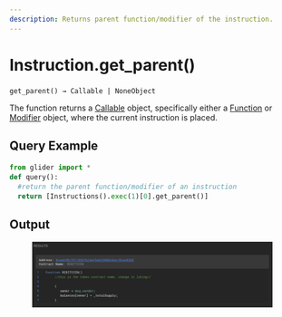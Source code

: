 ```yaml
---
description: Returns parent function/modifier of the instruction.
---
```


# Instruction.get\_parent()

`get_parent() → Callable | NoneObject`

The function returns a [Callable](../callable/) object, specifically either a [Function](../callable/function/) or [Modifier](../callable/modifier/) object, where the current instruction is placed.

## Query Example

```python
from glider import *
def query():
  #return the parent function/modifier of an instruction
  return [Instructions().exec(1)[0].get_parent()]
```

## Output

<figure><img src="../../.gitbook/assets/image.png" alt=""><figcaption></figcaption></figure>
